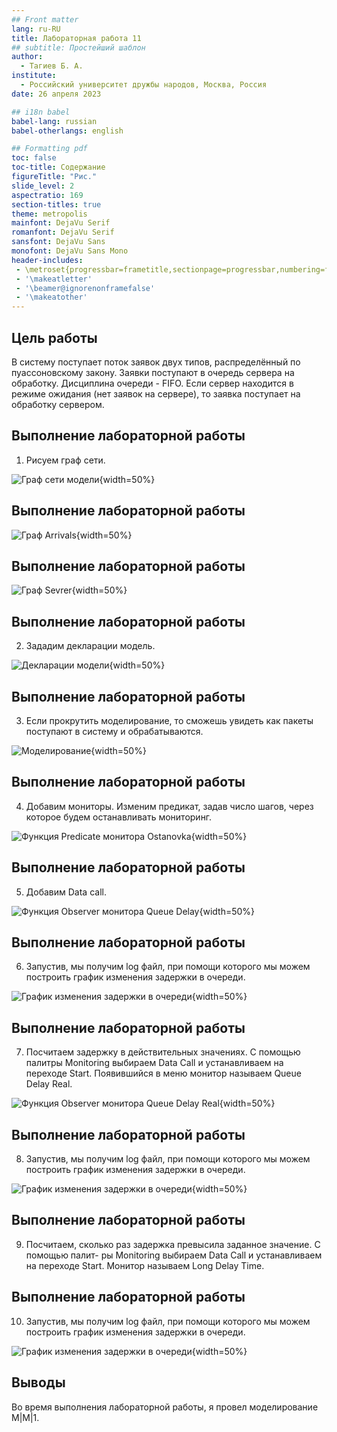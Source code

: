 ```yaml
---
## Front matter
lang: ru-RU
title: Лабораторная работа 11
## subtitle: Простейший шаблон
author:
  - Тагиев Б. А.
institute:
  - Российский университет дружбы народов, Москва, Россия
date: 26 апреля 2023

## i18n babel
babel-lang: russian
babel-otherlangs: english

## Formatting pdf
toc: false
toc-title: Содержание
figureTitle: "Рис."
slide_level: 2
aspectratio: 169
section-titles: true
theme: metropolis
mainfont: DejaVu Serif
romanfont: DejaVu Serif
sansfont: DejaVu Sans
monofont: DejaVu Sans Mono
header-includes:
 - \metroset{progressbar=frametitle,sectionpage=progressbar,numbering=fraction}
 - '\makeatletter'
 - '\beamer@ignorenonframefalse'
 - '\makeatother'
---
```


## Цель работы

В систему поступает поток заявок двух типов, распределённый по пуассоновскому закону. Заявки поступают в очередь сервера на обработку. Дисциплина очереди - FIFO. Если сервер находится в режиме ожидания (нет заявок на сервере), то заявка поступает на обработку сервером.

## Выполнение лабораторной работы

1. Рисуем граф сети.

![Граф сети модели](./image/1.png){width=50%}

## Выполнение лабораторной работы

![Граф Arrivals](./image/2.png){width=50%}

## Выполнение лабораторной работы

![Граф Sevrer](./image/3.png){width=50%}

## Выполнение лабораторной работы

2. Зададим декларации модель.

![Декларации модели](./image/4.png){width=50%}

## Выполнение лабораторной работы

3. Если прокрутить моделирование, то сможешь увидеть как пакеты поступают в систему и обрабатываются.

![Моделирование](./image/5.png){width=50%}

## Выполнение лабораторной работы

4. Добавим мониторы. Изменим предикат, задав число шагов, через которое будем останавливать мониторинг.

![Функция Predicate монитора Ostanovka](./image/6.png){width=50%}

## Выполнение лабораторной работы

5. Добавим Data call.

![Функция Observer монитора Queue Delay](./image/7.png){width=50%}

## Выполнение лабораторной работы

6. Запустив, мы получим log файл, при помощи которого мы можем построить график изменения задержки в очереди.

![График изменения задержки в очереди](./image/8.png){width=50%}

## Выполнение лабораторной работы

7. Посчитаем задержку в действительных значениях. С помощью палитры Monitoring выбираем Data Call и устанавливаем на переходе Start. Появившийся в меню монитор называем Queue Delay Real.

![Функция Observer монитора Queue Delay Real](./image/9.png){width=50%}

## Выполнение лабораторной работы

8. Запустив, мы получим log файл, при помощи которого мы можем построить график изменения задержки в очереди.

![График изменения задержки в очереди](./image/10.png){width=50%}

## Выполнение лабораторной работы

9. Посчитаем, сколько раз задержка превысила заданное значение. С помощью палит- ры Monitoring выбираем Data Call и устанавливаем на переходе Start. Монитор называем Long Delay Time.

## Выполнение лабораторной работы

10. Запустив, мы получим log файл, при помощи которого мы можем построить график изменения задержки в очереди.

![График изменения задержки в очереди](./image/11.png){width=50%}


## Выводы

Во время выполнения лабораторной работы, я провел моделирование M|M|1.
